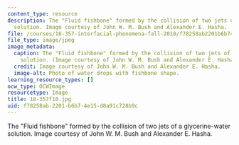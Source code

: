 ```yaml
---
content_type: resource
description: The "Fluid fishbone" formed by the collision of two jets of a glycerine-water
  solution. Image courtesy of John W. M. Bush and Alexander E. Hasha.
file: /courses/18-357-interfacial-phenomena-fall-2010/f78258ab2201b6b74e15d8a91c728b9c_18-357f10.jpg
file_type: image/jpeg
image_metadata:
  caption: The "Fluid fishbone" formed by the collision of two jets of a glycerine-water
    solution. (Image courtesy of John W. M. Bush and Alexander E. Hasha.)
  credit: Image courtesy of John W. M. Bush and Alexander E. Hasha.
  image-alt: Photo of water drops with fishbone shape.
learning_resource_types: []
ocw_type: OCWImage
resourcetype: Image
title: 18-357f10.jpg
uid: f78258ab-2201-b6b7-4e15-d8a91c728b9c
---
```

The "Fluid fishbone" formed by the collision of two jets of a glycerine-water solution. Image courtesy of John W. M. Bush and Alexander E. Hasha.


